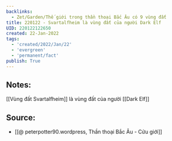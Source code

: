 ```yaml
---
backlinks:
  - Zet/Garden/Thế giới trong thần thoại Bắc Âu có 9 vùng đất
title: 220122 - Svartalfheim là vùng đất của người Dark Elf
UID: 220122122650
created: 22-Jan-2022
tags:
  - 'created/2022/Jan/22'
  - 'evergreen'
  - 'permanent/fact'
publish: True
---
```

## Notes:
[[Vùng đất Svartalfheim]] là vùng đất của người [[Dark Elf]]

## Source:
- [[@ peterpotter90.wordpress, Thần thoại Bắc Âu - Cửu giới]]


